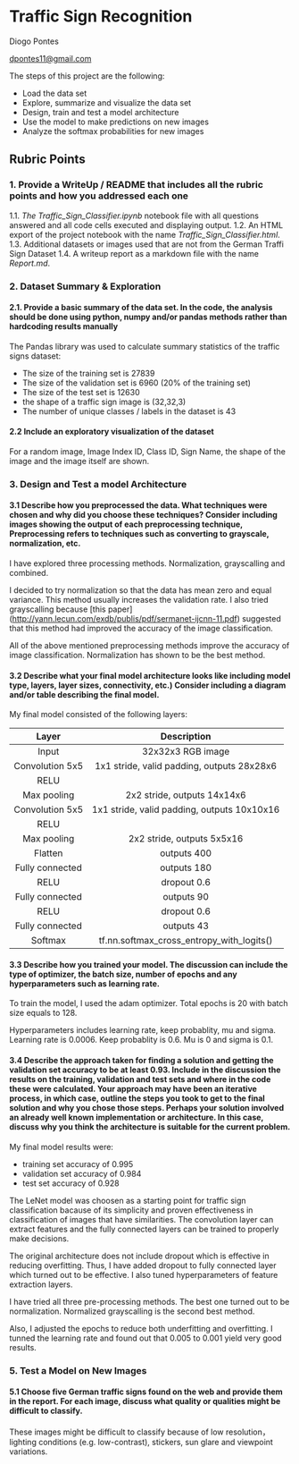 # **Traffic Sign Recognition**

Diogo Pontes

dpontes11@gmail.com

The steps of this project are the following:

- Load the data set
- Explore, summarize and visualize the data set
- Design, train and test a model architecture
- Use the model to make predictions on new images
- Analyze the softmax probabilities for new images

## **Rubric Points**

### **1. Provide a WriteUp / README that includes all the rubric points and how you addressed each one**

1.1. _The Traffic_Sign_Classifier.ipynb_ notebook file with all questions answered and all code cells executed and displaying output.
1.2. An HTML export of the project notebook with the name _Traffic_Sign_Classifier.html_.
1.3. Additional datasets or images used that are not from the German Traffi Sign Dataset
1.4. A writeup report as a markdown file with the name _Report.md_.

### **2. Dataset Summary & Exploration**

#### **2.1. Provide a basic summary of the data set. In the code, the analysis should be done using python, numpy and/or pandas methods rather than hardcoding results manually**

The Pandas library was used to calculate summary statistics of the traffic signs dataset:

- The size of the training set is 27839
- The size of the validation set is 6960 (20% of the training set)
- The size of the test set is 12630
- the shape of a traffic sign image is (32,32,3)
- The number of unique classes / labels in the dataset is 43

#### 2.2 Include an exploratory visualization of the dataset

For a random image, Image Index ID, Class ID, Sign Name, the shape of the image and the image itself are shown.

### 3. Design and Test a model Architecture

#### 3.1 Describe how you preprocessed the data. What techniques were chosen and why did you choose these techniques? Consider including images showing the output of each preprocessing technique, Preprocessing refers to techniques such as converting to grayscale, normalization, etc.

I have explored three processing methods. Normalization, grayscalling and combined. 

I decided to try normalization so that the data has mean zero and equal variance. This method usually increases the validation rate. I also tried grayscalling because [this paper] (http://yann.lecun.com/exdb/publis/pdf/sermanet-ijcnn-11.pdf) suggested that this method had improved the accuracy of the image classification.

All of the above mentioned preprocessing methods improve the accuracy of image classification. Normalization has shown to be the best method.

#### 3.2 Describe what your final model architecture looks like including model type, layers, layer sizes, connectivity, etc.) Consider including a diagram and/or table describing the final model.

My final model consisted of the following layers:

| Layer         		|     Description	        					| 
|:---------------------:|:---------------------------------------------:| 
| Input         		| 32x32x3 RGB image   							| 
| Convolution 5x5     	| 1x1 stride, valid padding, outputs 28x28x6 	|
| RELU					|												|
| Max pooling	      	| 2x2 stride,  outputs 14x14x6 			    	|
| Convolution 5x5	    | 1x1 stride, valid padding, outputs 10x10x16   |
|	RELU				|												|
| Max pooling	      	| 2x2 stride,  outputs 5x5x16 			    	|
|	Flatten				| outputs 400									|
| Fully connected		| outputs 180  									|
|	RELU				| dropout 0.6									|
| Fully connected		| outputs 90  									|
|	RELU				| dropout 0.6									|
| Fully connected		| outputs 43  									|
| Softmax				| tf.nn.softmax_cross_entropy_with_logits()     |
 
#### 3.3 Describe how you trained your model. The discussion can include the type of optimizer, the batch size, number of epochs and any hyperparameters such as learning rate.

To train the model, I used the adam optimizer. Total epochs is 20 with batch size equals to 128. 

Hyperparameters includes learning rate, keep probablity, mu and sigma. Learning rate is 0.0006. Keep probablity is 0.6. Mu is 0 and sigma is 0.1.

#### 3.4 Describe the approach taken for finding a solution and getting the validation set accuracy to be at least 0.93. Include in the discussion the results on the training, validation and test sets and where in the code these were calculated. Your approach may have been an iterative process, in which case, outline the steps you took to get to the final solution and why you chose those steps. Perhaps your solution involved an already well known implementation or architecture. In this case, discuss why you think the architecture is suitable for the current problem.

My final model results were:
* training set accuracy of 0.995
* validation set accuracy of 0.984 
* test set accuracy of 0.928

The LeNet model was choosen as a starting point for traffic sign classification bacause of its simplicity and proven effectiveness in classification of images that have similarities. The convolution layer can extract features and the fully connected layers can be trained to properly make decisions.

The original architecture does not include dropout which is effective in reducing overfitting. Thus, I have added dropout to fully connected layer which turned out to be effective. I also tuned hyperparameters of feature extraction layers.

I have tried all three pre-processing methods. The best one turned out to be normalization. Normalized grayscalling is the second best method.

Also, I adjusted the epochs to reduce both underfitting and overfitting. I tunned the learning rate and found out that 0.005 to 0.001 yield very good results.

### 5. Test a Model on New Images

#### 5.1 Choose five German traffic signs found on the web and provide them in the report. For each image, discuss what quality or qualities might be difficult to classify.


These images might be difficult to classify because of low resolution，lighting conditions (e.g. low-contrast), stickers, sun glare and viewpoint variations.
